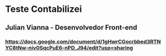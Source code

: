 # Teste Contabilizei
## Julian Vianna - Desenvolvedor Front-end 

### https://docs.google.com/document/d/1gHwrCGocrbbed3RTNYC8tNw-niv0SqcPuE6-nPD_J94/edit?usp=sharing